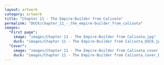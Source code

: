 ```yaml
---
layout: artwork
category: artwork
title: "Chapter 11 - The Empire-Builder from Calisota"
permalink: "DUCK/chapter_11_-_the_empire-builder_from_calisota"
images:
  "First page":
    image: "images/Chapter 11 - The Empire-Builder from Calisota.jpg"
    duck: "images/Chapter 11 - The Empire-Builder from Calisota_DUCK.jpg"
  "Cover":
    image: "images/Chapter 11 - The Empire-Builder from Calisota_cover.jpg"
    duck: "images/Chapter 11 - The Empire-Builder from Calisota_cover_DUCK.jpg"
---
```

